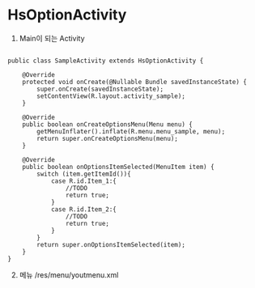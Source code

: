 # HsOptionActivity
1. Main이 되는 Activity
<pre><code>
public class SampleActivity extends HsOptionActivity {

    @Override
    protected void onCreate(@Nullable Bundle savedInstanceState) {
        super.onCreate(savedInstanceState);
        setContentView(R.layout.activity_sample);
    }

    @Override
    public boolean onCreateOptionsMenu(Menu menu) {
        getMenuInflater().inflate(R.menu.menu_sample, menu);
        return super.onCreateOptionsMenu(menu);
    }

    @Override
    public boolean onOptionsItemSelected(MenuItem item) {
        switch (item.getItemId()){
            case R.id.Item_1:{
                //TODO
                return true;
            }
            case R.id.Item_2:{
                //TODO
                return true;
            }
        }
        return super.onOptionsItemSelected(item);
    }
}
</code></pre>

2. 메뉴 /res/menu/youtmenu.xml
<pre><code>
<?xml version="1.0" encoding="utf-8"?>
<menu xmlns:android="http://schemas.android.com/apk/res/android">

    <item android:title="Item_1"
          android:id="@+id/Item_1"
        />
    <item
        android:id="@+id/Item_2"
        android:title="Item_2"/>
</menu>
</code></pre>

